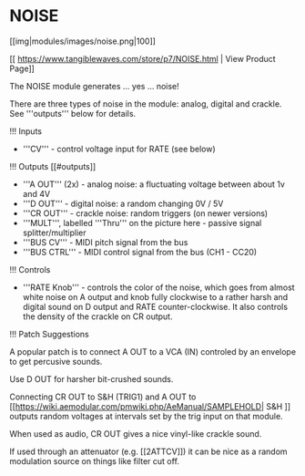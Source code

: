 # NOISE
[[img|modules/images/noise.png|100]]

[[ https://www.tangiblewaves.com/store/p7/NOISE.html | View Product Page]]

The NOISE module generates ... yes ... noise!

There are three types of noise in the module: analog, digital and crackle.  See '''outputs''' below for details.

!!! Inputs
* '''CV''' - control voltage input for RATE (see below)

!!! Outputs [[#outputs]]
* '''A OUT''' (2x) - analog noise: a fluctuating voltage between about 1v and 4V
* '''D OUT''' - digital noise: a random changing 0V / 5V
* '''CR OUT''' - crackle noise: random triggers (on newer versions)
* '''MULT''', labelled '''Thru''' on the picture here - passive signal splitter/multiplier 
* '''BUS CV''' - MIDI pitch signal from the bus 
* '''BUS CTRL''' - MIDI control signal from the bus (CH1 - CC20)

!!! Controls
* '''RATE Knob''' - controls the color of the noise, which goes from almost white noise on A output and knob fully clockwise to a rather harsh and digital sound on D output and RATE counter-clockwise.​  It also controls the density of the crackle on CR output.

!!! Patch Suggestions

A popular patch is to connect A OUT to a VCA (IN) controled by an envelope to get percusive sounds.

Use D OUT for harsher bit-crushed sounds.

Connecting CR OUT to S&H (TRIG1) and A OUT to [[https://wiki.aemodular.com/pmwiki.php/AeManual/SAMPLEHOLD| S&H ]] outputs random voltages at  intervals set by the trig input on that module.

When used as audio, CR OUT gives a nice vinyl-like crackle sound.

If used through an attenuator (e.g. [[2ATTCV]]) it can be nice as a random modulation source on things like filter cut off. 
